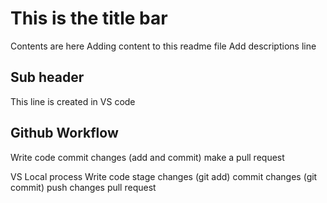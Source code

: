 # This is the title bar

Contents are here
Adding content to this readme file
Add descriptions line

## Sub header

This line is created in VS code

## Github Workflow

Write code
commit changes (add and commit)
make a pull request

VS Local process
 Write code
 stage changes (git add)
 commit changes (git commit)
 push changes
 pull request